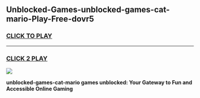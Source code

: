 
## Unblocked-Games-unblocked-games-cat-mario-Play-Free-dovr5
<h3>
<a href="https://premium76.site?title=unblocked-games-cat-mario&ref=10A">CLICK TO PLAY</a></h3>
<hr>

<h3>
<a href="https://premium76.site?title=unblocked-games-cat-mario&ref=10A">CLICK 2 PLAY</a>
  
</h3>

<a href="https://premium76.site?title=unblocked-games-cat-mario&ref=10A"><img src="https://clearcache.store/games.png"></a>


**unblocked-games-cat-mario games unblocked: Your Gateway to Fun and Accessible Online Gaming**
